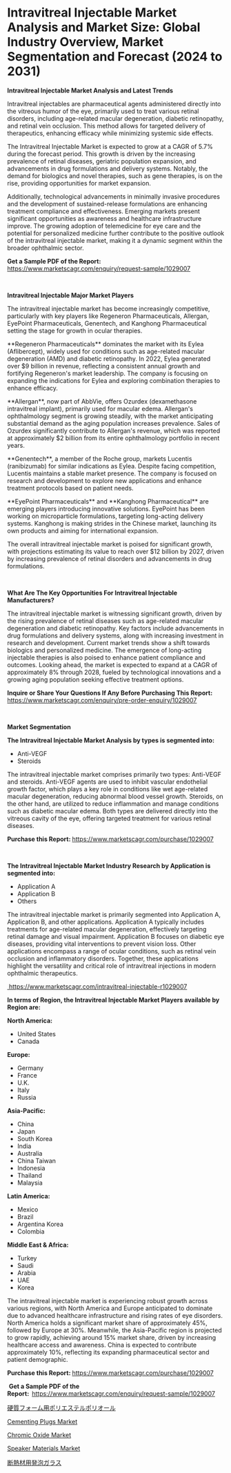 <p><h1>Intravitreal Injectable Market Analysis and Market Size: Global Industry Overview, Market Segmentation and Forecast (2024 to 2031)</h1></p><p><strong>Intravitreal Injectable Market Analysis and Latest Trends</strong></p>
<p><p>Intravitreal injectables are pharmaceutical agents administered directly into the vitreous humor of the eye, primarily used to treat various retinal disorders, including age-related macular degeneration, diabetic retinopathy, and retinal vein occlusion. This method allows for targeted delivery of therapeutics, enhancing efficacy while minimizing systemic side effects.</p><p>The Intravitreal Injectable Market is expected to grow at a CAGR of 5.7% during the forecast period. This growth is driven by the increasing prevalence of retinal diseases, geriatric population expansion, and advancements in drug formulations and delivery systems. Notably, the demand for biologics and novel therapies, such as gene therapies, is on the rise, providing opportunities for market expansion. </p><p>Additionally, technological advancements in minimally invasive procedures and the development of sustained-release formulations are enhancing treatment compliance and effectiveness. Emerging markets present significant opportunities as awareness and healthcare infrastructure improve. The growing adoption of telemedicine for eye care and the potential for personalized medicine further contribute to the positive outlook of the intravitreal injectable market, making it a dynamic segment within the broader ophthalmic sector.</p></p>
<p><strong>Get a Sample PDF of the Report:&nbsp;</strong> <a href="https://www.marketscagr.com/enquiry/request-sample/1029007">https://www.marketscagr.com/enquiry/request-sample/1029007</a></p>
<p>&nbsp;</p>
<p><strong>Intravitreal Injectable Major Market Players</strong></p>
<p><p>The intravitreal injectable market has become increasingly competitive, particularly with key players like Regeneron Pharmaceuticals, Allergan, EyePoint Pharmaceuticals, Genentech, and Kanghong Pharmaceutical setting the stage for growth in ocular therapies. </p><p>**Regeneron Pharmaceuticals** dominates the market with its Eylea (Aflibercept), widely used for conditions such as age-related macular degeneration (AMD) and diabetic retinopathy. In 2022, Eylea generated over $9 billion in revenue, reflecting a consistent annual growth and fortifying Regeneron's market leadership. The company is focusing on expanding the indications for Eylea and exploring combination therapies to enhance efficacy.</p><p>**Allergan**, now part of AbbVie, offers Ozurdex (dexamethasone intravitreal implant), primarily used for macular edema. Allergan's ophthalmology segment is growing steadily, with the market anticipating substantial demand as the aging population increases prevalence. Sales of Ozurdex significantly contribute to Allergan's revenue, which was reported at approximately $2 billion from its entire ophthalmology portfolio in recent years.</p><p>**Genentech**, a member of the Roche group, markets Lucentis (ranibizumab) for similar indications as Eylea. Despite facing competition, Lucentis maintains a stable market presence. The company is focused on research and development to explore new applications and enhance treatment protocols based on patient needs.</p><p>**EyePoint Pharmaceuticals** and **Kanghong Pharmaceutical** are emerging players introducing innovative solutions. EyePoint has been working on microparticle formulations, targeting long-acting delivery systems. Kanghong is making strides in the Chinese market, launching its own products and aiming for international expansion.</p><p>The overall intravitreal injectable market is poised for significant growth, with projections estimating its value to reach over $12 billion by 2027, driven by increasing prevalence of retinal disorders and advancements in drug formulations.</p></p>
<p>&nbsp;</p>
<p><strong>What Are The Key Opportunities For Intravitreal Injectable Manufacturers?</strong></p>
<p><p>The intravitreal injectable market is witnessing significant growth, driven by the rising prevalence of retinal diseases such as age-related macular degeneration and diabetic retinopathy. Key factors include advancements in drug formulations and delivery systems, along with increasing investment in research and development. Current market trends show a shift towards biologics and personalized medicine. The emergence of long-acting injectable therapies is also poised to enhance patient compliance and outcomes. Looking ahead, the market is expected to expand at a CAGR of approximately 8% through 2028, fueled by technological innovations and a growing aging population seeking effective treatment options.</p></p>
<p><strong>Inquire or Share Your Questions If Any Before Purchasing This Report:</strong> <a href="https://www.marketscagr.com/enquiry/pre-order-enquiry/1029007">https://www.marketscagr.com/enquiry/pre-order-enquiry/1029007</a></p>
<p>&nbsp;</p>
<p><strong>Market Segmentation</strong></p>
<p><strong>The Intravitreal Injectable Market Analysis by types is segmented into:</strong></p>
<p><ul><li>Anti-VEGF</li><li>Steroids</li></ul></p>
<p><p>The intravitreal injectable market comprises primarily two types: Anti-VEGF and steroids. Anti-VEGF agents are used to inhibit vascular endothelial growth factor, which plays a key role in conditions like wet age-related macular degeneration, reducing abnormal blood vessel growth. Steroids, on the other hand, are utilized to reduce inflammation and manage conditions such as diabetic macular edema. Both types are delivered directly into the vitreous cavity of the eye, offering targeted treatment for various retinal diseases.</p></p>
<p><strong>Purchase this Report:&nbsp;</strong><a href="https://www.marketscagr.com/purchase/1029007">https://www.marketscagr.com/purchase/1029007</a></p>
<p>&nbsp;</p>
<p><strong>The Intravitreal Injectable Market Industry Research by Application is segmented into:</strong></p>
<p><ul><li>Application A</li><li>Application B</li><li>Others</li></ul></p>
<p><p>The intravitreal injectable market is primarily segmented into Application A, Application B, and other applications. Application A typically includes treatments for age-related macular degeneration, effectively targeting retinal damage and visual impairment. Application B focuses on diabetic eye diseases, providing vital interventions to prevent vision loss. Other applications encompass a range of ocular conditions, such as retinal vein occlusion and inflammatory disorders. Together, these applications highlight the versatility and critical role of intravitreal injections in modern ophthalmic therapeutics.</p></p>
<p><a href="https://www.marketscagr.com/intravitreal-injectable-r1029007">&nbsp;https://www.marketscagr.com/intravitreal-injectable-r1029007</a></p>
<p><strong>In terms of Region, the Intravitreal Injectable Market Players available by Region are:</strong></p>
<p>
    <p> <strong> North America: </strong>
        <ul>
            <li>United States</li>
            <li>Canada</li>
        </ul>
        </p> 
    <p> <strong> Europe: </strong>
        <ul>
            <li>Germany</li>
            <li>France</li>
            <li>U.K.</li>
            <li>Italy</li>
            <li>Russia</li>
        </ul>
        </p> 
    <p> <strong> Asia-Pacific: </strong>
        <ul>
            <li>China</li>
            <li>Japan</li>
            <li>South Korea</li>
            <li>India</li>
            <li>Australia</li>
            <li>China Taiwan</li>
            <li>Indonesia</li>
            <li>Thailand</li>
            <li>Malaysia</li>
        </ul>
        </p> 
    <p> <strong> Latin America: </strong>
        <ul>
            <li>Mexico</li>
            <li>Brazil</li>
            <li>Argentina Korea</li>
            <li>Colombia</li>
        </ul>
        </p> 
    <p> <strong> Middle East & Africa: </strong>
        <ul>
            <li>Turkey</li>
            <li>Saudi</li>
            <li>Arabia</li>
            <li>UAE</li>
            <li>Korea</li>
        </ul>
    </p>
    </p>
<p><p>The intravitreal injectable market is experiencing robust growth across various regions, with North America and Europe anticipated to dominate due to advanced healthcare infrastructure and rising rates of eye disorders. North America holds a significant market share of approximately 45%, followed by Europe at 30%. Meanwhile, the Asia-Pacific region is projected to grow rapidly, achieving around 15% market share, driven by increasing healthcare access and awareness. China is expected to contribute approximately 10%, reflecting its expanding pharmaceutical sector and patient demographic.</p></p>
<p><strong>Purchase this Report: </strong><a href="https://www.marketscagr.com/purchase/1029007">https://www.marketscagr.com/purchase/1029007</a></p>
<p>&nbsp;<strong>Get a Sample PDF of the Report:&nbsp;&nbsp;</strong><a href="https://www.marketscagr.com/enquiry/request-sample/1029007">https://www.marketscagr.com/enquiry/request-sample/1029007</a></p>
<p><strong></strong></p>
<p><p><a href="https://medium.com/@shawnsmihv6/polyester-polyols-for-rigid-foam-market-%E3%81%AE%E3%82%B0%E3%83%AD%E3%83%BC%E3%83%90%E3%83%AB%E5%B8%82%E5%A0%B4%E6%A6%82%E8%A6%81%E3%81%AF-%E4%B8%96%E7%95%8C%E3%81%8A%E3%82%88%E3%81%B3%E4%B8%BB%E8%A6%81%E5%B8%82%E5%A0%B4%E3%81%AB%E3%81%8A%E3%81%91%E3%82%8B%E6%A5%AD%E7%95%8C%E3%81%AB%E5%BD%B1%E9%9F%BF%E3%82%92%E4%B8%8E%E3%81%88%E3%82%8B%E4%B8%BB%E8%A6%81%E3%81%AA%E3%83%88%E3%83%AC%E3%83%B3%E3%83%89%E3%81%AB%E3%81%A4%E3%81%84%E3%81%A6-%E7%8B%AC%E8%87%AA%E3%81%AE%E8%A6%96%E7%82%B9%E3%82%92%E6%8F%90%E4%BE%9B%E3%81%97%E3%81%BE%E3%81%99-e7bf273d5637">硬質フォーム用ポリエステルポリオール</a></p><p><a href="https://medium.com/@shawnsmithv6981/cementing-plugs-market-report-by-product-type-bottom-cementing-plug-top-cementing-plug-end-use-742e87b0beed">Cementing Plugs Market</a></p><p><a href="https://issuu.com/reportprime-2/docs/chromic-oxide-market-size-2030.pptx_07c27431230281">Chromic Oxide Market</a></p><p><a href="https://www.linkedin.com/pulse/speaker-materials-market-outlook-complete-industry-analysis-2024-1wjge?trackingId=CXf2aXUsSuyYn0NhCnHFWA%3D%3D">Speaker Materials Market</a></p><p><a href="https://medium.com/@shawnsmihv6/foam-glass-for-thermal-insulation-material-market-%E3%81%AF-%E3%82%B3%E3%82%B9%E3%83%88%E7%AE%A1%E7%90%86%E3%81%A8%E5%8A%B9%E7%8E%87%E5%90%91%E4%B8%8A%E3%82%92%E5%84%AA%E5%85%88%E3%81%97%E3%81%BE%E3%81%99-ad22204565fb?postPublishedType=initial">断熱材用発泡ガラス</a></p></p>